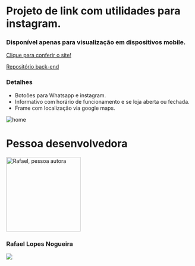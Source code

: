 # Projeto de link com utilidades para instagram.

### Disponível apenas para visualização em dispositivos mobile.

[Clique para conferir o site!](https://mais-informacoes.surge.sh/)

[Repositório back-end](https://github.com/Rlopesn/new-multimarcas)

### Detalhes
- Botoões para Whatsapp e instagram.
- Informativo com horário de funcionamento e se loja aberta ou fechada.
- Frame com localização via google maps.


![home](../../vite-project/public/image/readme.png)

# Pessoa desenvolvedora

<img style="width:200px" src="../../vite-project/public/image/PessoaAutora.png" alt="Rafael, pessoa autora">

### Rafael Lopes Nogueira

<a href="https://www.linkedin.com/in/rafaellopesn/" target="_blank"><img src="https://img.shields.io/badge/-LinkedIn-%230077B5?style=for-the-badge&logo=linkedin&logoColor=white" target="_blank"></a>
